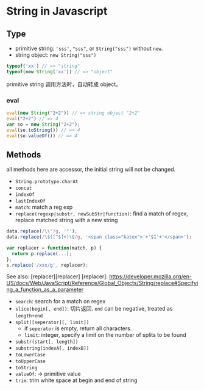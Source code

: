 # String in Javascript

## Type

* primitive string: `'sss'`, `"sss"`, or `String("sss")` without `new`.
* string object: `new String("sss")`

```js
typeof('xx') // => "string"
typeof(new String('xx')) // => "object"
```

primitive string 调用方法时，自动转成 object。

### eval

```js
eval(new String("2+2")) // => string object "2+2"
eval("2+2") // => 4
var so = new String("2+2");
eval(so.toString()) // => 4
eval(so.valueOf()) // => 4
```

## Methods

all methods here are accessor, the initial string will not be changed.

* `String.prototype.charAt`
* `concat`
* `indexOf`
* `lastIndexOf`
* `match`: match a reg exp
* `replace(regexp|substr, newSubStr|function)`: find a match of regex, replace matched string with a new string

```js
data.replace(/\\"/g, '"');
data.replace(/\$([^$]+)\$/g, '<span class="katex">'+'$1'+'</span>');

var replacer = function(match, p) {
  return p.replace(...);
};
s.replace('/xxx/g', replacer);
```

See also: [replacer][replacer]
[replacer]: https://developer.mozilla.org/en-US/docs/Web/JavaScript/Reference/Global_Objects/String/replace#Specifying_a_function_as_a_parameter

* `search`: search for a match on regex
* `slice(begin[, end])`: 切片返回. `end` can be negative, treated as `length+end`
* `split([seperator][, limit])`
  * if `seperator` is empty, return all characters.
  * `limit`: integer, specify a limit on the number of splits to be found
* `substr(start[, length])`
* `substring(indexA[, indexB])`
* `toLowerCase`
* `toUpperCase`
* `toString`
* `valueOf`: -> primitive value
* `trim`: trim white space at begin and end of string
